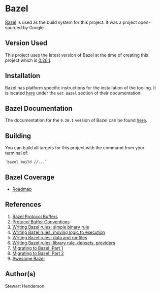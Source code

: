 # Bazel

[Bazel](https://www.bazel.build/) is used as the build system for this project.  It was a project open-sourced
by Google.

## Version Used

This project uses the latest version of Bazel at the time of creating this project which is [0.26.1](https://github.com/bazelbuild/bazel/releases).

## Installation

Bazel has platform specific instructions for the installation of the tooling.  It is located [here](https://www.bazel.build/) under the
`Get Bazel` section of their documentation.

## Bazel Documentation

The documentation for the `0.26.1` version of Bazel can be found [here](https://docs.bazel.build/versions/0.26.0/bazel-overview.html).

## Building

You can build all targets for this project with the command from your terminal of:

    `bazel build //...`

## Bazel Coverage

* [Roadmap](https://bazel.build/roadmaps/coverage.html)

## References

1. [Bazel Protocol Buffers](https://github.com/protocolbuffers/protobuf/blob/master/examples/WORKSPACE)
2. [Protocol Buffer Conventions](https://github.com/bowlofstew/proto_library/blob/master/src/BUILD)
3. [Writing Bazel rules: simple binary rule](https://jayconrod.com/posts/106/writing-bazel-rules--simple-binary-rule)
4. [Writing Bazel rules: moving logic to execution](https://jayconrod.com/posts/109/writing-bazel-rules--moving-logic-to-execution)
5. [Writing Bazel rules: data and runfiles](https://jayconrod.com/posts/108/writing-bazel-rules--data-and-runfiles)
6. [Writing Bazel rules: library rule, depsets, providers](https://jayconrod.com/posts/107/writing-bazel-rules--library-rule--depsets--providers)
7. [Migrating to Bazel: Part 1](https://jayconrod.com/posts/97/migrating-to-bazel--part-1)
8. [Migrating to Bazel: Part 2](https://jayconrod.com/posts/98/migrating-to-bazel--part-2)
9. [Awesome Bazel](https://awesomebazel.com/)

## Author(s)

Stewart Henderson